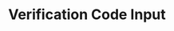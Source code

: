 ---
title: Verification Code Input
category: Application
paid: true
isActive: true
ltr: {"preview":"function App() {\n  const fieldsRef = React.useRef();\n  const [state, setState] = React.useState({\n    code1: \"\",\n    code2: \"\",\n    code3: \"\",\n    code4: \"\"\n  });\n\n  // Switch to input fields method\n  const inputFocus = e => {\n    const elements = fieldsRef.current.children;\n    const dataIndex = +e.target.getAttribute(\"data-index\");\n    if (e.key === \"Delete\" || e.key === \"Backspace\") {\n      const next = dataIndex - 1;\n      if (next > -1) {\n        elements[next].focus();\n      }\n    } else {\n      const next = dataIndex + 1;\n      if (next < elements.length && e.target.value != \" \" && e.target.value != \"\" && e.key.length == 1) {\n        elements[next].focus();\n      }\n    }\n  };\n  const handleChange = (e, codeNumber) => {\n    const value = e.target.value;\n    setState({\n      ...state,\n      [codeNumber]: value.slice(value.length - 1)\n    });\n  };\n  return /*#__PURE__*/React.createElement(\"div\", {\n    className: \"max-w-sm mx-auto mt-12\"\n  }, /*#__PURE__*/React.createElement(\"label\", {\n    className: \"text-gray-600\"\n  }, \"Verification code\"), /*#__PURE__*/React.createElement(\"div\", {\n    ref: fieldsRef,\n    className: \"mt-2 flex items-center gap-x-2\"\n  }, /*#__PURE__*/React.createElement(\"input\", {\n    type: \"text\",\n    \"data-index\": \"0\",\n    placeholder: \"0\",\n    value: state.code1,\n    className: \"w-12 h-12 rounded-lg border focus:border-indigo-600 outline-none text-center text-2xl\",\n    onChange: e => handleChange(e, \"code1\"),\n    onKeyUp: inputFocus\n  }), /*#__PURE__*/React.createElement(\"input\", {\n    type: \"text\",\n    \"data-index\": \"1\",\n    placeholder: \"0\",\n    value: state.code2,\n    className: \"w-12 h-12 rounded-lg border focus:border-indigo-600 outline-none text-center text-2xl\",\n    onChange: e => handleChange(e, \"code2\"),\n    onKeyUp: inputFocus\n  }), /*#__PURE__*/React.createElement(\"input\", {\n    type: \"text\",\n    \"data-index\": \"2\",\n    placeholder: \"0\",\n    value: state.code3,\n    className: \"w-12 h-12 rounded-lg border focus:border-indigo-600 outline-none text-center text-2xl\",\n    onChange: e => handleChange(e, \"code3\"),\n    onKeyUp: inputFocus\n  }), /*#__PURE__*/React.createElement(\"input\", {\n    type: \"text\",\n    \"data-index\": \"3\",\n    placeholder: \"0\",\n    value: state.code4,\n    className: \"w-12 h-12 rounded-lg border focus:border-indigo-600 outline-none text-center text-2xl\",\n    onChange: e => handleChange(e, \"code4\"),\n    onKeyUp: inputFocus\n  })));\n}","react":{"jsxTail":[{"code":"import { useRef, useState } from \"react\"\n\nexport default () => {\n\n    const fieldsRef = useRef()\n    const [state, setState] = useState({ code1: \"\", code2: \"\", code3: \"\", code4: \"\" })\n\n    // Switch to input fields method\n    const inputFocus = (e) => {\n        const elements = fieldsRef.current.children\n        const dataIndex = +e.target.getAttribute(\"data-index\")\n        if ((e.key === \"Delete\" || e.key === \"Backspace\")) {\n            const next = dataIndex - 1;\n            if (next > -1) {\n                elements[next].focus()\n            }\n        } else {\n\n            const next = dataIndex + 1\n            if (next < elements.length && e.target.value != \" \" && e.target.value != \"\" && e.key.length == 1) {\n                elements[next].focus()\n            }\n        }\n    }\n\n    const handleChange = (e, codeNumber) => {\n        const value = e.target.value\n        setState({ ...state, [codeNumber]: value.slice(value.length - 1) })\n    }\n\n    return (\n        <div>\n            <label className=\"text-gray-600\">\n                Verification code\n            </label>\n            <div ref={fieldsRef} className=\"mt-2 flex items-center gap-x-2\">\n                <input type=\"text\" data-index=\"0\" placeholder=\"0\" value={state.code1} className=\"w-12 h-12 rounded-lg border focus:border-indigo-600 outline-none text-center text-2xl\"\n                    onChange={(e) => handleChange(e, \"code1\")}\n                    onKeyUp={inputFocus}\n                />\n                <input type=\"text\" data-index=\"1\" placeholder=\"0\" value={state.code2} className=\"w-12 h-12 rounded-lg border focus:border-indigo-600 outline-none text-center text-2xl\"\n                    onChange={(e) => handleChange(e, \"code2\")}\n                    onKeyUp={inputFocus}\n                />\n                <input type=\"text\" data-index=\"2\" placeholder=\"0\" value={state.code3} className=\"w-12 h-12 rounded-lg border focus:border-indigo-600 outline-none text-center text-2xl\"\n                    onChange={(e) => handleChange(e, \"code3\")}\n                    onKeyUp={inputFocus}\n                />\n                <input type=\"text\" data-index=\"3\" placeholder=\"0\" value={state.code4} className=\"w-12 h-12 rounded-lg border focus:border-indigo-600 outline-none text-center text-2xl\"\n                    onChange={(e) => handleChange(e, \"code4\")}\n                    onKeyUp={inputFocus}\n                />\n            </div>\n        </div>\n    )\n}","label":"App.jsx"}],"jsxCss":[]},"vue":{"vueCss":[],"vueTail":[]}}
rtl: {"vue":{"vueCss":[],"vueTail":[]},"preview":"function App() {\n  const fieldsRef = React.useRef();\n  const [state, setState] = React.useState({\n    code1: \"\",\n    code2: \"\",\n    code3: \"\",\n    code4: \"\"\n  });\n\n  // Switch to input fields method\n  const inputFocus = e => {\n    const elements = fieldsRef.current.children;\n    const dataIndex = +e.target.getAttribute(\"data-index\");\n    if (e.key === \"Delete\" || e.key === \"Backspace\") {\n      const next = dataIndex - 1;\n      if (next > -1) {\n        elements[next].focus();\n      }\n    } else {\n      const next = dataIndex + 1;\n      if (next < elements.length && e.target.value != \" \" && e.target.value != \"\" && e.key.length == 1) {\n        elements[next].focus();\n      }\n    }\n  };\n  const handleChange = (e, codeNumber) => {\n    const value = e.target.value;\n    setState({\n      ...state,\n      [codeNumber]: value.slice(value.length - 1)\n    });\n  };\n  return /*#__PURE__*/React.createElement(\"div\", {\n    className: \"max-w-sm mx-auto mt-12\"\n  }, /*#__PURE__*/React.createElement(\"label\", {\n    className: \"text-gray-600\"\n  }, \"\\u0631\\u0645\\u0632 \\u0627\\u0644\\u062A\\u062D\\u0642\\u0642\"), /*#__PURE__*/React.createElement(\"div\", {\n    ref: fieldsRef,\n    className: \"mt-2 flex items-center gap-x-2\"\n  }, /*#__PURE__*/React.createElement(\"input\", {\n    type: \"text\",\n    \"data-index\": \"0\",\n    placeholder: \"0\",\n    value: state.code1,\n    className: \"w-12 h-12 rounded-lg border focus:border-indigo-600 outline-none text-center text-2xl\",\n    onChange: e => handleChange(e, \"code1\"),\n    onKeyUp: inputFocus\n  }), /*#__PURE__*/React.createElement(\"input\", {\n    type: \"text\",\n    \"data-index\": \"1\",\n    placeholder: \"0\",\n    value: state.code2,\n    className: \"w-12 h-12 rounded-lg border focus:border-indigo-600 outline-none text-center text-2xl\",\n    onChange: e => handleChange(e, \"code2\"),\n    onKeyUp: inputFocus\n  }), /*#__PURE__*/React.createElement(\"input\", {\n    type: \"text\",\n    \"data-index\": \"2\",\n    placeholder: \"0\",\n    value: state.code3,\n    className: \"w-12 h-12 rounded-lg border focus:border-indigo-600 outline-none text-center text-2xl\",\n    onChange: e => handleChange(e, \"code3\"),\n    onKeyUp: inputFocus\n  }), /*#__PURE__*/React.createElement(\"input\", {\n    type: \"text\",\n    \"data-index\": \"3\",\n    placeholder: \"0\",\n    value: state.code4,\n    className: \"w-12 h-12 rounded-lg border focus:border-indigo-600 outline-none text-center text-2xl\",\n    onChange: e => handleChange(e, \"code4\"),\n    onKeyUp: inputFocus\n  })));\n}","react":{"jsxTail":[{"code":"import { useRef, useState } from \"react\"\n\nexport default () => {\n\n    const fieldsRef = useRef()\n    const [state, setState] = useState({ code1: \"\", code2: \"\", code3: \"\", code4: \"\" })\n\n    // Switch to input fields method\n    const inputFocus = (e) => {\n        const elements = fieldsRef.current.children\n        const dataIndex = +e.target.getAttribute(\"data-index\")\n        if ((e.key === \"Delete\" || e.key === \"Backspace\")) {\n            const next = dataIndex - 1;\n            if (next > -1) {\n                elements[next].focus()\n            }\n        } else {\n\n            const next = dataIndex + 1\n            if (next < elements.length && e.target.value != \" \" && e.target.value != \"\" && e.key.length == 1) {\n                elements[next].focus()\n            }\n        }\n    }\n\n    const handleChange = (e, codeNumber) => {\n        const value = e.target.value\n        setState({ ...state, [codeNumber]: value.slice(value.length - 1) })\n    }\n\n    return (\n        <div>\n            <label className=\"text-gray-600\">\n                رمز التحقق\n            </label>\n            <div ref={fieldsRef} className=\"mt-2 flex items-center gap-x-2\">\n                <input type=\"text\" data-index=\"0\" placeholder=\"0\" value={state.code1} className=\"w-12 h-12 rounded-lg border focus:border-indigo-600 outline-none text-center text-2xl\"\n                    onChange={(e) => handleChange(e, \"code1\")}\n                    onKeyUp={inputFocus}\n                />\n                <input type=\"text\" data-index=\"1\" placeholder=\"0\" value={state.code2} className=\"w-12 h-12 rounded-lg border focus:border-indigo-600 outline-none text-center text-2xl\"\n                    onChange={(e) => handleChange(e, \"code2\")}\n                    onKeyUp={inputFocus}\n                />\n                <input type=\"text\" data-index=\"2\" placeholder=\"0\" value={state.code3} className=\"w-12 h-12 rounded-lg border focus:border-indigo-600 outline-none text-center text-2xl\"\n                    onChange={(e) => handleChange(e, \"code3\")}\n                    onKeyUp={inputFocus}\n                />\n                <input type=\"text\" data-index=\"3\" placeholder=\"0\" value={state.code4} className=\"w-12 h-12 rounded-lg border focus:border-indigo-600 outline-none text-center text-2xl\"\n                    onChange={(e) => handleChange(e, \"code4\")}\n                    onKeyUp={inputFocus}\n                />\n            </div>\n        </div>\n    )\n}","label":"App.jsx"}],"jsxCss":[]}}
slug: /inputs
id: 07824efa-505a-435d-8ea3-65adedb2e30a
created_at: 1668381651507
---